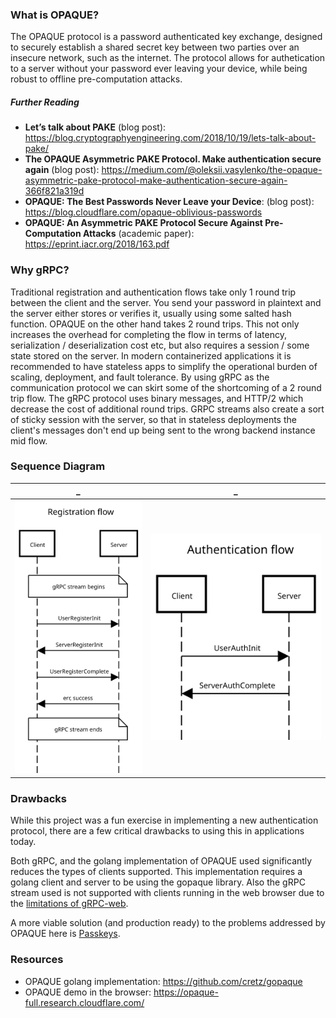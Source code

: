 ### What is OPAQUE?
The OPAQUE protocol is a password authenticated key exchange, designed to securely establish a shared secret key between two parties over an insecure network, such as the internet. The protocol allows for authetication to a server without your password ever leaving your device, while being robust to offline pre-computation attacks.

##### Further Reading
- **Let’s talk about PAKE** (blog post): https://blog.cryptographyengineering.com/2018/10/19/lets-talk-about-pake/
- **The OPAQUE Asymmetric PAKE Protocol. Make authentication secure again** (blog post): https://medium.com/@oleksii.vasylenko/the-opaque-asymmetric-pake-protocol-make-authentication-secure-again-366f821a319d
- **OPAQUE: The Best Passwords Never Leave your Device**: (blog post): https://blog.cloudflare.com/opaque-oblivious-passwords
- **OPAQUE: An Asymmetric PAKE Protocol
Secure Against Pre-Computation Attacks** (academic paper): https://eprint.iacr.org/2018/163.pdf

### Why gRPC?
Traditional registration and authentication flows take only 1 round trip between the client and the server. You send your password in plaintext and the server either stores or verifies it, usually using some salted hash function. OPAQUE on the other hand takes 2 round trips. This not only increases the overhead for completing the flow in terms of latency, serialization / deserialization cost etc, but also requires a session / some state stored on the server. In modern containerized applications it is recommended to have stateless apps to simplify the operational burden of scaling, deployment, and fault tolerance. By using gRPC as the communication protocol we can skirt some of the shortcoming of a 2 round trip flow. The gRPC protocol uses binary messages, and HTTP/2 which decrease the cost of additional round trips. GRPC streams also create a sort of sticky session with the server, so that in stateless deployments the client's messages don't end up being sent to the wrong backend instance mid flow. 

### Sequence Diagram

<!-- https://sequencediagram.org/ -->
<!-- title Registration flow
note over Client,Server:gRPC stream begins
note right of Server
Client->Server:UserRegisterInit
Server->Client:ServerRegisterInit
Client->Server:UserRegisterComplete
Server->Client: err, success
note over Client,Server:gRPC stream ends -->





_             |  _ 
:-------------------------:|:-------------------------:
<img src="./docs/opaque_seq_registration.svg"> |  <img src="./docs/opaque_seq_auth.svg">

<!-- ### Running the demo
1. Start client and server containers using docker compose: 
```
docker compose up --build
```
2. Get a shell in the client container
```
exec
```
3. Register / login with the cli application
```
``` -->
### Drawbacks
While this project was a fun exercise in implementing a new authentication protocol, there are a few critical drawbacks to using this in applications today. 

Both gRPC, and the golang implementation of OPAQUE used significantly reduces the types of clients supported. This implementation requires a golang client and server to be using the gopaque library. Also the gRPC stream used is not supported with clients running in the web browser due to the [limitations of gRPC-web](https://grpc.io/blog/state-of-grpc-web/).


A more viable solution (and production ready) to the problems addressed by OPAQUE here is [Passkeys](https://security.googleblog.com/2023/05/so-long-passwords-thanks-for-all-phish.html). 


### Resources
- OPAQUE golang implementation: https://github.com/cretz/gopaque
- OPAQUE demo in the browser: https://opaque-full.research.cloudflare.com/

